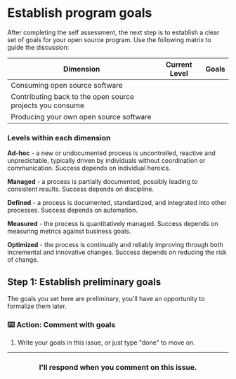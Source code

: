 # Establish program goals

After completing the self assessment, the next step is to establish a clear set of goals for your open source program.  Use the following matrix to guide the discussion:

| Dimension | Current Level | Goals |
| --------- | ----- | ----- |
| Consuming open source software |      |      |
| Contributing back to the open source projects you consume |      |      |
| Producing your own open source software |      |     |

### Levels within each dimension

**Ad-hoc** - a new or undocumented process is uncontrolled, reactive and unpredictable, typically driven by individuals without coordination or communication. Success depends on individual heroics.

**Managed** - a process is partially documented, possibly leading to consistent results. Success depends on discipline.

**Defined** - a process is documented, standardized, and integrated into other processes. Success depends on automation.

**Measured** - the process is quantitatively managed. Success depends on measuring metrics against business goals.

**Optimized** - the process is continually and reliably improving through both incremental and innovative changes. Success depends on reducing the risk of change.

## Step 1: Establish preliminary goals

The goals you set here are preliminary, you'll have an opportunity to formalize them later. 

### :keyboard: Action: Comment with goals 

1. Write your goals in this issue, or just type "done" to move on. 

<hr>
<h3 align="center">I'll respond when you comment on this issue.</h3>